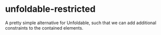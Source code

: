 # unfoldable-restricted

A pretty simple alternative for Unfoldable, such that
we can add additional constraints to the contained elements.
